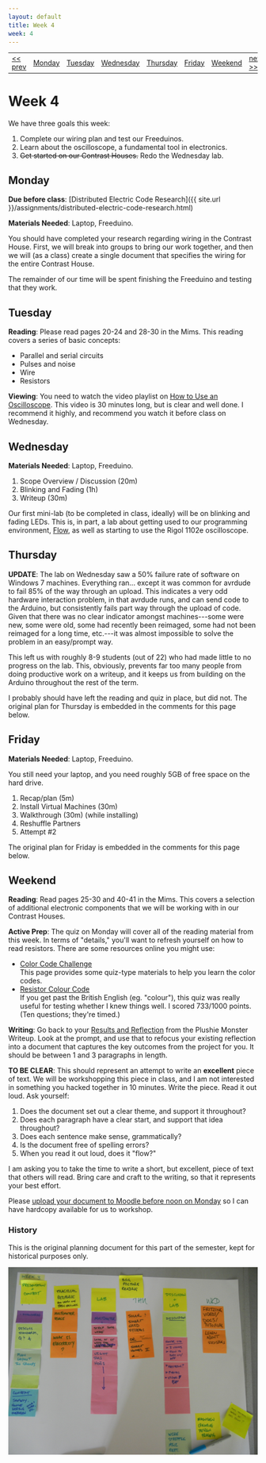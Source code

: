 ```yaml
---
layout: default
title: Week 4
week: 4
---
```


<table>
<tr>
	<td> <a href="w02.html">&lt;&lt; prev</a> </td>
	<td> <a href="#monday">Monday</a> </td>
	<td> <a href="#tuesday">Tuesday</a> </td>
	<td> <a href="#wednesday">Wednesday</a> </td>
	<td> <a href="#thursday">Thursday</a> </td>
	<td> <a href="#friday">Friday</a> </td>
	<td> <a href="#weekend">Weekend</a> </td>
	<td> <a href="w04.html">next &gt;&gt;</a> </td>
</tr></table>

# Week 4

We have three goals this week:

<ol>
  <li> Complete our wiring plan and test our Freeduinos. </li>
  <li>Learn about the oscilloscope, a fundamental tool in electronics.</li>
  <li><strike>Get started on our Contrast Houses.</strike> Redo the Wednesday lab.</li>
</ol>
  

## Monday

**Due before class**: [Distributed Electric Code Research]({{ site.url }}/assignments/distributed-electric-code-research.html)

**Materials Needed**: Laptop, Freeduino.

You should have completed your research regarding wiring in the Contrast House. First, we will break into groups to bring our work together, and then we will (as a class) create a single document that specifies the wiring for the entire Contrast House.

The remainder of our time will be spent finishing the Freeduino and testing that they work. 

## Tuesday

**Reading**: Please read pages 20-24 and 28-30 in the Mims. This reading covers a series of basic concepts:

* Parallel and serial circuits
* Pulses and noise
* Wire
* Resistors

**Viewing**: You need to watch the video playlist on [How to Use an Oscilloscope](http://www.youtube.com/watch?v=CzY2abWCVTY). This video is 30 minutes long, but is clear and well done. I recommend it highly, and recommend you watch it before class on Wednesday.

## Wednesday

**Materials Needed**: Laptop, Freeduino.

1. Scope Overview / Discussion (20m)
2. Blinking and Fading (1h)
3. Writeup (30m)

Our first mini-lab (to be completed in class, ideally) will be on blinking and fading LEDs. This is, in part, a lab about getting used to our programming environment, [Flow]({{site.url}}/software/flow.html), as well as starting to use the Rigol 1102e oscilloscope.

## Thursday

**UPDATE**: The lab on Wednesday saw a 50% failure rate of software on Windows 7 machines. Everything ran... except it was common for avrdude to fail 85% of the way through an upload. This indicates a very odd hardware interaction problem, in that avrdude runs, and can send code to the Arduino, but consistently fails part way through the upload of code. Given that there was no clear indicator amongst machines---some were new, some were old, some had recently been reimaged, some had not been reimaged for a long time, etc.---it was almost impossible to solve the problem in an easy/prompt way.

This left us with roughly 8-9 students (out of 22) who had made little to no progress on the lab. This, obviously, prevents far too many people from doing productive work on a writeup, and it keeps us from building on the Arduino throughout the rest of the term.

I probably should have left the reading and quiz in place, but did not. The original plan for Thursday is embedded in the comments for this page below.

<!--
**Reading**: Read pages 25-30 and 40-41 in the Mims. This covers a selection of additional electronic components that we will be working with in our Contrast Houses.

**Active Prep**: You read about these things on Tuesday, but we're going to review them Thursday and be ready for a quiz on Friday. In terms of "details," you'll want to refresh yourself on how to read resistors. There are some resources online you might use:

* [Color Code Challenge](http://people.sinclair.edu/nickreeder/Flash/colorCode.htm) <br/>
This page provides some quiz-type materials to help you learn the color codes.
* [Resistor Colour Code](http://www.funtrivia.com/trivia-quiz/SciTech/Resistor-Colour-Code-266472.html)><br/>
If you get past the British English (eg. "colour"), this quiz was really useful for testing whether I knew things well. I scored 733/1000 points. (Ten questions; they're timed.)

-->

## Friday

**Materials Needed**: Laptop, Freeduino.

You still need your laptop, and you need roughly 5GB of free space on the hard drive.

1. Recap/plan (5m)
1. Install Virtual Machines (30m)
1. Walkthrough (30m) (while installing)
1. Reshuffle Partners
1. Attempt #2

The original plan for Friday is embedded in the comments for this page below.

<!-- 
We'll begin with a quiz over the readings from this week. 

Then, we will begin the build on our Contrast Houses. If not... this section will change.
-->

## Weekend

**Reading**: Read pages 25-30 and 40-41 in the Mims. This covers a selection of additional electronic components that we will be working with in our Contrast Houses.

**Active Prep**: The quiz on Monday will cover all of the reading material from this week. In terms of "details," you'll want to refresh yourself on how to read resistors. There are some resources online you might use:

* [Color Code Challenge](http://people.sinclair.edu/nickreeder/Flash/colorCode.htm) <br/>
This page provides some quiz-type materials to help you learn the color codes.
* [Resistor Colour Code](http://www.funtrivia.com/trivia-quiz/SciTech/Resistor-Colour-Code-266472.html)<br/>
If you get past the British English (eg. "colour"), this quiz was really useful for testing whether I knew things well. I scored 733/1000 points. (Ten questions; they're timed.)

**Writing**: Go back to your [Results and Reflection]({{site.url}}/assignments/plushie-monster-writeup.html#results_and_reflection) from the Plushie Monster Writeup. Look at the prompt, and use that to refocus your existing reflection into a document that captures the key outcomes from the project for you. It should be between 1 and 3 paragraphs in length.

**TO BE CLEAR**: This should represent an attempt to write an **excellent** piece of text. We will be workshopping this piece in class, and I am not interested in something you hacked together in 10 minutes. Write the piece. Read it out loud. Ask yourself:

1. Does the document set out a clear theme, and support it throughout?
1. Does each paragraph have a clear start, and support that idea throughout?
1. Does each sentence make sense, grammatically? 
1. Is the document free of spelling errors?
1. When you read it out loud, does it "flow?"

I am asking you to take the time to write a short, but excellent, piece of text that others will read. Bring care and craft to the writing, so that it represents your best effort. 

Please [upload your document to Moodle before noon on Monday](http://moodle.berea.edu/mod/assignment/view.php?id=54287) so I can have hardcopy available for us to workshop.

### History

This is the original planning document for this part of the semester, kept for historical purposes only.

<p align="center"> 
	<img src="images/w03-600.png" alt="Week 0"/>
</p>
